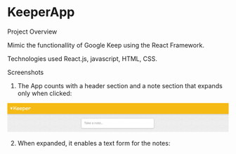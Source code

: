 # KeeperApp

Project Overview 

Mimic the functionallity of Google Keep using the React Framework.

Technologies used 
React.js, javascript, HTML, CSS. 

Screenshots

1. The App counts with a header section and a note section that expands only when clicked:

![alt text](https://github.com/anabaronam/KeeperApp/blob/main/keeperAppShrinked.jpg)

2. When expanded, it enables a text form for the notes:




